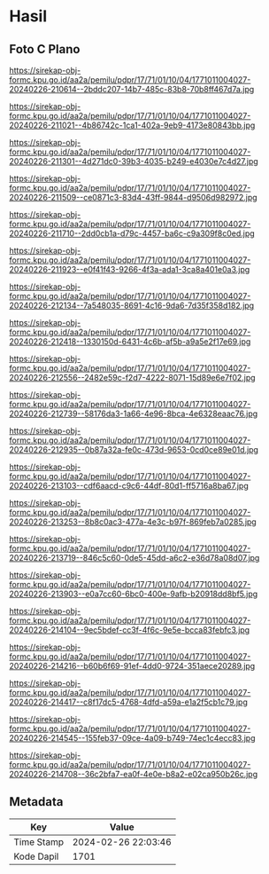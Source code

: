 # Hasil

## Foto C Plano

https://sirekap-obj-formc.kpu.go.id/aa2a/pemilu/pdpr/17/71/01/10/04/1771011004027-20240226-210614--2bddc207-14b7-485c-83b8-70b8ff467d7a.jpg

https://sirekap-obj-formc.kpu.go.id/aa2a/pemilu/pdpr/17/71/01/10/04/1771011004027-20240226-211021--4b86742c-1ca1-402a-9eb9-4173e80843bb.jpg

https://sirekap-obj-formc.kpu.go.id/aa2a/pemilu/pdpr/17/71/01/10/04/1771011004027-20240226-211301--4d271dc0-39b3-4035-b249-e4030e7c4d27.jpg

https://sirekap-obj-formc.kpu.go.id/aa2a/pemilu/pdpr/17/71/01/10/04/1771011004027-20240226-211509--ce0871c3-83d4-43ff-9844-d9506d982972.jpg

https://sirekap-obj-formc.kpu.go.id/aa2a/pemilu/pdpr/17/71/01/10/04/1771011004027-20240226-211710--2dd0cb1a-d79c-4457-ba6c-c9a309f8c0ed.jpg

https://sirekap-obj-formc.kpu.go.id/aa2a/pemilu/pdpr/17/71/01/10/04/1771011004027-20240226-211923--e0f41f43-9266-4f3a-ada1-3ca8a401e0a3.jpg

https://sirekap-obj-formc.kpu.go.id/aa2a/pemilu/pdpr/17/71/01/10/04/1771011004027-20240226-212134--7a548035-8691-4c16-9da6-7d35f358d182.jpg

https://sirekap-obj-formc.kpu.go.id/aa2a/pemilu/pdpr/17/71/01/10/04/1771011004027-20240226-212418--1330150d-6431-4c6b-af5b-a9a5e2f17e69.jpg

https://sirekap-obj-formc.kpu.go.id/aa2a/pemilu/pdpr/17/71/01/10/04/1771011004027-20240226-212556--2482e59c-f2d7-4222-8071-15d89e6e7f02.jpg

https://sirekap-obj-formc.kpu.go.id/aa2a/pemilu/pdpr/17/71/01/10/04/1771011004027-20240226-212739--58176da3-1a66-4e96-8bca-4e6328eaac76.jpg

https://sirekap-obj-formc.kpu.go.id/aa2a/pemilu/pdpr/17/71/01/10/04/1771011004027-20240226-212935--0b87a32a-fe0c-473d-9653-0cd0ce89e01d.jpg

https://sirekap-obj-formc.kpu.go.id/aa2a/pemilu/pdpr/17/71/01/10/04/1771011004027-20240226-213103--cdf6aacd-c9c6-44df-80d1-ff5716a8ba67.jpg

https://sirekap-obj-formc.kpu.go.id/aa2a/pemilu/pdpr/17/71/01/10/04/1771011004027-20240226-213253--8b8c0ac3-477a-4e3c-b97f-869feb7a0285.jpg

https://sirekap-obj-formc.kpu.go.id/aa2a/pemilu/pdpr/17/71/01/10/04/1771011004027-20240226-213719--846c5c60-0de5-45dd-a6c2-e36d78a08d07.jpg

https://sirekap-obj-formc.kpu.go.id/aa2a/pemilu/pdpr/17/71/01/10/04/1771011004027-20240226-213903--e0a7cc60-6bc0-400e-9afb-b20918dd8bf5.jpg

https://sirekap-obj-formc.kpu.go.id/aa2a/pemilu/pdpr/17/71/01/10/04/1771011004027-20240226-214104--9ec5bdef-cc3f-4f6c-9e5e-bcca83febfc3.jpg

https://sirekap-obj-formc.kpu.go.id/aa2a/pemilu/pdpr/17/71/01/10/04/1771011004027-20240226-214216--b60b6f69-91ef-4dd0-9724-351aece20289.jpg

https://sirekap-obj-formc.kpu.go.id/aa2a/pemilu/pdpr/17/71/01/10/04/1771011004027-20240226-214417--c8f17dc5-4768-4dfd-a59a-e1a2f5cb1c79.jpg

https://sirekap-obj-formc.kpu.go.id/aa2a/pemilu/pdpr/17/71/01/10/04/1771011004027-20240226-214545--155feb37-09ce-4a09-b749-74ec1c4ecc83.jpg

https://sirekap-obj-formc.kpu.go.id/aa2a/pemilu/pdpr/17/71/01/10/04/1771011004027-20240226-214708--36c2bfa7-ea0f-4e0e-b8a2-e02ca950b26c.jpg


## Metadata

| Key        | Value               |
| ---------- | ------------------- |
| Time Stamp | 2024-02-26 22:03:46 |
| Kode Dapil | 1701                |




